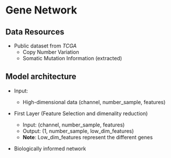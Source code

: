 # Gene Network

## Data Resources

- Public dataset from *TCGA*
    - Copy Number Variation
    - Somatic Mutation Information (extracted)

## Model architecture

- Input:
    - High-dimensional data (channel, number_sample, features)

- First Layer (Feature Selection and dimenality reduction)
    - Input: (channel, number_sample, features)
    - Output: (1, number_sample, low_dim_features)
    - **Note**: Low_dim_features represent the different genes 

- Biologically informed network


